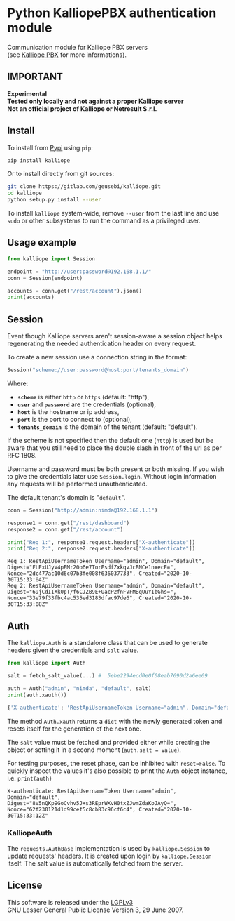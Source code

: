 # Python KalliopePBX authentication module

Communication module for Kalliope PBX servers  
(see [Kalliope PBX](<www.kalliopepbx.com/>) for more informations).

## IMPORTANT

**Experimental**  
**Tested only locally and not against a proper Kalliope server**  
**Not an official project of Kalliope or Netresult S.r.l.**

## Install

To install from [Pypi](www.pypi.org/) using `pip`:
```sh
pip install kalliope
```

Or to install directly from git sources:
```bash
git clone https://gitlab.com/geusebi/kalliope.git
cd kalliope
python setup.py install --user
```

To install `kalliope` system-wide, remove `--user` from the last line
and use `sudo` or other subsystems to run the command as a privileged
user.

## Usage example

```python
from kalliope import Session

endpoint = "http://user:password@192.168.1.1/"
conn = Session(endpoint)

accounts = conn.get("/rest/account").json()
print(accounts)
```

## Session

Event though Kalliope servers aren't session-aware a session object
helps regenerating the needed authentication header on every request.

To create a new session use a connection string in the format:
```python
Session("scheme://user:password@host:port/tenants_domain")
```
Where:

- **`scheme`** is either `http` or `https` (default: "http"),
- **`user`** and **`password`** are the credentials (optional),
- **`host`** is the hostname or ip address,
- **`port`** is the port to connect to (optional),
- **`tenants_domain`** is the domain of the tenant (default: "default").

If the scheme is not specified then the default one (`http`) is used but
be aware that you still need to place the double slash in front of the
url as per RFC 1808.

Username and password must be both present or both missing. If you wish
to give the credentials later use `Session.login`. Without login
information any requests will be performed unauthenticated.

The default tenant's domain is "`default`".

```python
conn = Session("http://admin:nimda@192.168.1.1")

response1 = conn.get("/rest/dashboard")
response2 = conn.get("/rest/account")

print("Req 1:", response1.request.headers["X-authenticate"])
print("Req 2:", response2.request.headers["X-authenticate"])
```
```
Req 1: RestApiUsernameToken Username="admin", Domain="default", Digest="FLExUJyV4pPMr20o6e7TorEsdfZxkqvJcBNCe1nxecE=", Nonce="2dc477ac10d6c07b3fe008f636037733", Created="2020-10-30T15:33:04Z"
Req 2: RestApiUsernameToken Username="admin", Domain="default", Digest="69jCdIIXk0pT/f6CJZB9E+UacP2fnFVFMBqUuYIbGhs=", Nonce="33e79f33fbc4ac535ed3183dfac97de6", Created="2020-10-30T15:33:08Z"
```

## Auth

The `kalliope.Auth` is a standalone class that can be used to generate
headers given the credentials and `salt` value.

```python
from kalliope import Auth

salt = fetch_salt_value(...) #  5ebe2294ecd0e0f08eab7690d2a6ee69

auth = Auth("admin", "nimda", "default", salt)
print(auth.xauth())
```
```python
{'X-authenticate': 'RestApiUsernameToken Username="admin", Domain="default", Digest="8V5nQKp9GoCvhv5J+s3REprWXvH0txZJwmZdaKoJAyQ=", Nonce="62f230121d1d99cef5c8cb83c96cf6c4", Created="2020-10-30T15:33:12Z"'}
```

The method `Auth.xauth` returns a `dict` with the newly generated token
and resets itself for the generation of the next one.

The `salt` value must be fetched and provided either while creating the
object or setting it in a second moment (`auth.salt = value`).

For testing purposes, the reset phase, can be inhibited with
`reset=False`. To quickly inspect the values it's also possible to print
the `Auth` object instance, i.e. `print(auth)`

```
X-authenticate: RestApiUsernameToken Username="admin", Domain="default", Digest="8V5nQKp9GoCvhv5J+s3REprWXvH0txZJwmZdaKoJAyQ=", Nonce="62f230121d1d99cef5c8cb83c96cf6c4", Created="2020-10-30T15:33:12Z"
```

### KalliopeAuth

The `requests.AuthBase` implementation is used by `kalliope.Session` to
update requests' headers. It is created upon login by `kalliope.Session`
itself. The salt value is automatically fetched from the server.

## License

This software is released under the
[LGPLv3](www.gnu.org/licenses/lgpl-3.0.html)  
GNU Lesser General Public License Version 3, 29 June 2007.
